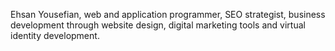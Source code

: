 Ehsan Yousefian, web and application programmer, SEO strategist, business development through website design, digital marketing tools and virtual identity development.

<!---
Ehsanus89/Ehsanus89 is a ✨ special ✨ repository because its `README.md` (this file) appears on your GitHub profile.
You can click the Preview link to take a look at your changes.
--->
